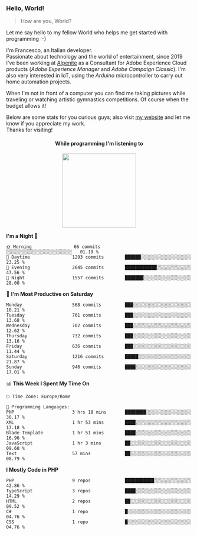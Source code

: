 ### Hello, World!

> How are you, World?

Let me say hello to my fellow World who helps me get started with programming :-)

I'm Francesco, an Italian developer.  
Passionate about technology and the world of entertainment, since 2019 I've been working at [Alpenite](https://www.alpenite.com) as a Consultant for Adobe Experience Cloud products (*Adobe Experience Manager* and *Adobe Campaign Classic*). I'm also very interested in IoT, using the *Arduino* microcontroller to carry out home automation projects.

When I'm not in front of a computer you can find me taking pictures while traveling or watching artistic gymnastics competitions. Of course when the budget allows it!

Below are some stats for you curious guys; also visit [my website](https://www.francescorega.eu) and let me know if you appreciate my work.  
Thanks for visiting!

<div align="center">
  <h4>While programming I'm listening to</h4>
  <a href="https://apps.francescorega.eu/now-playing/11147232609" target="_blank"><img src="https://apps.francescorega.eu/now-playing/11147232609" width="200"></a>
</div>

<!--START_SECTION:waka-->
**I'm a Night 🦉** 

```text
🌞 Morning                66 commits          ░░░░░░░░░░░░░░░░░░░░░░░░░   01.19 % 
🌆 Daytime                1293 commits        ██████░░░░░░░░░░░░░░░░░░░   23.25 % 
🌃 Evening                2645 commits        ████████████░░░░░░░░░░░░░   47.56 % 
🌙 Night                  1557 commits        ███████░░░░░░░░░░░░░░░░░░   28.00 % 
```
📅 **I'm Most Productive on Saturday** 

```text
Monday                   568 commits         ███░░░░░░░░░░░░░░░░░░░░░░   10.21 % 
Tuesday                  761 commits         ███░░░░░░░░░░░░░░░░░░░░░░   13.68 % 
Wednesday                702 commits         ███░░░░░░░░░░░░░░░░░░░░░░   12.62 % 
Thursday                 732 commits         ███░░░░░░░░░░░░░░░░░░░░░░   13.16 % 
Friday                   636 commits         ███░░░░░░░░░░░░░░░░░░░░░░   11.44 % 
Saturday                 1216 commits        █████░░░░░░░░░░░░░░░░░░░░   21.87 % 
Sunday                   946 commits         ████░░░░░░░░░░░░░░░░░░░░░   17.01 % 
```


📊 **This Week I Spent My Time On** 

```text
🕑︎ Time Zone: Europe/Rome

💬 Programming Languages: 
PHP                      3 hrs 18 mins       ████████░░░░░░░░░░░░░░░░░   30.17 % 
XML                      1 hr 53 mins        ████░░░░░░░░░░░░░░░░░░░░░   17.18 % 
Blade Template           1 hr 51 mins        ████░░░░░░░░░░░░░░░░░░░░░   16.96 % 
JavaScript               1 hr 3 mins         ██░░░░░░░░░░░░░░░░░░░░░░░   09.60 % 
Text                     57 mins             ██░░░░░░░░░░░░░░░░░░░░░░░   08.79 % 
```

**I Mostly Code in PHP** 

```text
PHP                      9 repos             ███████████░░░░░░░░░░░░░░   42.86 % 
TypeScript               3 repos             ████░░░░░░░░░░░░░░░░░░░░░   14.29 % 
HTML                     2 repos             ██░░░░░░░░░░░░░░░░░░░░░░░   09.52 % 
C#                       1 repo              █░░░░░░░░░░░░░░░░░░░░░░░░   04.76 % 
CSS                      1 repo              █░░░░░░░░░░░░░░░░░░░░░░░░   04.76 % 
```




<!--END_SECTION:waka-->
